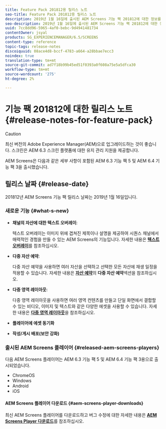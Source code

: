 ```yaml
---
title: Feature Pack 201812용 릴리스 노트
seo-title: Feature Pack 201812용 릴리스 노트
description: 2019년 1월 16일에 출시된 AEM Screens 기능 팩 201812에 대한 정보를 보려면 이 페이지를 따르십시오.
seo-description: 2019년 1월 16일에 출시된 AEM Screens 기능 팩 201812에 대한 정보를 보려면 이 페이지를 따르십시오.
uuid: 7cc8dd96-5965-4af0-bebc-9d4941481734
contentOwner: jsyal
products: SG_EXPERIENCEMANAGER/6.5/SCREENS
content-type: reference
topic-tags: release-notes
discoiquuid: 08ace4d8-bccf-4783-a664-a28bbae7ecc3
noindex: true
translation-type: tm+mt
source-git-commit: ad7f18b99b45ed51f0393a0f608a75e5a5dfca30
workflow-type: tm+mt
source-wordcount: '275'
ht-degree: 2%

---
```



# 기능 팩 201812에 대한 릴리스 노트{#release-notes-for-feature-pack}

>[!CAUTION]
>
>최신 버전의 Adobe Experience Manager(AEM)으로 업그레이드하는 것이 좋습니다. 스크린은 AEM 6.3 스크린 플랫폼에 대한 유지 관리 지원을 제공합니다.

AEM Screens은 다음과 같은 세부 사항이 포함된 AEM 6.3 기능 팩 5 및 AEM 6.4 기능 팩 3을 출시했습니다.

## 릴리스 날짜 {#release-date}

201812년 AEM Screens 기능 팩 릴리스 날짜는 2019년 1월 16일입니다.

### 새로운 기능 {#what-s-new}

* **채널의 자산에 대한 텍스트 오버레이**:

   텍스트 오버레이는 이미지 위에 겹쳐진 제목이나 설명을 제공하여 시퀀스 채널에서 매력적인 경험을 만들 수 있는 AEM Screens의 기능입니다. 자세한 내용은 [**텍스트 오버레이**](text-overlay.md)&#x200B;를 참조하십시오.

* **다중 자산 예약**:

   다중 자산 예약을 사용하면 여러 자산을 선택하고 선택한 모든 자산에 재생 일정을 적용할 수 있습니다. 자세한 내용은 **[자산 예약](asset-level-scheduling.md)**&#x200B;의 **다중 자산 예약**&#x200B;섹션을 참조하십시오.

* **다중 영역 레이아웃**:

   다중 영역 레이아웃을 사용하면 여러 영역 컨텐츠를 만들고 단일 화면에서 결합할 수 있는 비디오, 이미지 및 텍스트와 같은 다양한 에셋을 사용할 수 있습니다. 자세한 내용은 **[다중 영역 레이아웃](multi-zone-layout-aem-screens.md)**&#x200B;을 참조하십시오.

* **플레이어에 에셋 동기화**
* **작성/게시 배포(보안 강화)**

### 출시된 AEM Screens 플레이어 {#released-aem-screens-players}

다음 AEM Screens 플레이어는 AEM 6.3 기능 팩 5 및 AEM 6.4 기능 팩 3용으로 출시되었습니다.

* ChromeOS
* Windows
* Android
* iOS

#### AEM Screens 플레이어 다운로드 {#aem-screens-player-downloads}

최신 AEM Screens 플레이어를 다운로드하고 버그 수정에 대한 자세한 내용은 [**AEM Screens Player 다운로드**](https://download.macromedia.com/screens/)를 참조하십시오.

